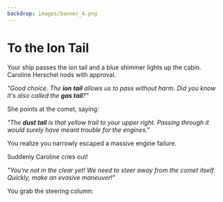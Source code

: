 ```yaml
---
backdrop: images/banner_4.png
---
```


# To the Ion Tail

Your ship passes the ion tail and a blue shimmer lights up the cabin. Caroline Herschel nods with approval.

_"Good choice. The **ion tail** allows us to pass without harm. Did you know it's also called the **gas tail**?"_

She points at the comet, saying:

_"The **dust tail** is that yellow trail to your upper right. Passing through it would surely have meant trouble for the engines."_

You realize you narrowly escaped a massive engine failure.

Suddenly Caroline cries out!

_"You're not in the clear yet! We need to steer away from the comet itself. Quickly, make an evasive maneuver!"_

You grab the steering column:

<Page url="dust"  action="Steer right" condition="none" />
<Page url="down"  action="Steer down" condition="none" />
<Page url="float"  action="Steer left" condition="none" />
